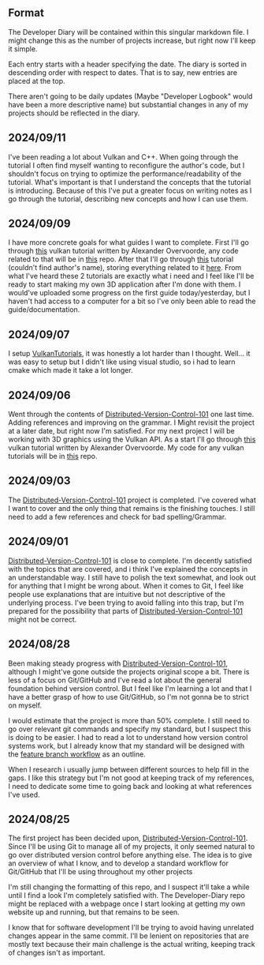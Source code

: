 ## Format 
The Developer Diary will be contained within this singular markdown file. I might change this as the number of projects increase, but right now I'll keep it simple. 

Each entry starts with a header specifying the date. The diary is sorted in descending order with respect to dates. That is to say, new entries are placed at the top. 

There aren't going to be daily updates (Maybe "Developer Logbook" would have been a more descriptive name) but substantial changes in any of my projects should be reflected in the diary.
## 2024/09/11
I've been reading a lot about Vulkan and C++. When going through the tutorial I often find myself wanting to reconfigure the author's code, but I shouldn't focus on trying to optimize the performance/readability of the tutorial. What's important is that I understand the concepts that the tutorial is introducing. Because of this I've put a greater focus on writing notes as I go through the tutorial, describing new concepts and how I can use them. 
## 2024/09/09
I have more concrete goals for what guides I want to complete. First I'll go through [this](https://vulkan-tutorial.com/) vulkan tutorial written by Alexander Overvoorde, any code related to that will be in [this](https://github.com/sdraken/vulkan-tutorial) repo. After that I'll go through [this](https://vkguide.dev) tutorial (couldn't find author's name), storing everything related to it [here](https://github.com/sdraken/vkguide). From what I've heard these 2 tutorials are exactly what i need and I feel like I'll be ready to start making my own 3D application after I'm done with them. I would've uploaded some progress on the first guide today/yesterday, but I haven't had access to a computer for a bit so I've only been able to read the guide/documentation. 
## 2024/09/07
I setup [VulkanTutorials](https://github.com/sdraken/vulkan-tutorial), it was honestly a lot harder than I thought. Well... it was easy to setup but I didn't like using visual studio, so i had to learn cmake which made it take a lot longer.
## 2024/09/06
Went through the contents of [Distributed-Version-Control-101](https://github.com/sdraken/Distributed-Version-Control-101/) one last time. Adding references and improving on the grammar. I Might revisit the project at a later date, but right now I'm satisfied. For my next project I will be working with 3D graphics using the Vulkan API. As a start I'll go through [this](https://vulkan-tutorial.com/) vulkan tutorial written by Alexander Overvoorde. My code for any vulkan tutorials will be in [this](https://github.com/sdraken/vulkan-tutorial) repo.
## 2024/09/03
The [Distributed-Version-Control-101](https://github.com/sdraken/Distributed-Version-Control-101/) project is completed. I've covered what I want to cover and the only thing that remains is the finishing touches. I still need to add a few references and check for bad spelling/Grammar.
## 2024/09/01
[Distributed-Version-Control-101](https://github.com/sdraken/Distributed-Version-Control-101) is close to complete. I'm decently satisfied with the topics that are covered, and i think I've explained the concepts in an understandable way. I still have to polish the text somewhat, and look out for anything that I might be wrong about. When it comes to Git, I feel like people use explanations that are intuitive but not descriptive of the underlying process. I've been trying to avoid falling into this trap, but I'm prepared for the possibility that parts of [Distributed-Version-Control-101](https://github.com/sdraken/Distributed-Version-Control-101) might not be correct.
## 2024/08/28
Been making steady progress with [Distributed-Version-Control-101](https://github.com/sdraken/Distributed-Version-Control-101), although I might've gone outside the projects original scope a bit. There is less of a focus on Git/GitHub and I've read a lot about the general foundation behind version control. But I feel like I'm learning a lot and that I have a better grasp of how to use Git/GitHub, so I'm not gonna be to strict on myself. 

I would estimate that the project is more than 50% complete. I still need to go over relevant git commands and specify my standard, but I suspect this is doing to be easier. I had to read a lot to understand how version control systems work, but I already know that my standard will be designed with the [feature branch workflow](https://www.atlassian.com/git/tutorials/comparing-workflows/feature-branch-workflow) as an outline.

When I research i usually jump between different sources to help fill in the gaps. I like this strategy but I'm not good at keeping track of my references, I need to dedicate some time to going back and looking at what references I've used. 
## 2024/08/25
The first project has been decided upon, [Distributed-Version-Control-101](https://github.com/sdraken/Distributed-Version-Control-101). Since I'll be using Git to manage all of my projects, it only seemed natural to go over distributed version control before anything else. The idea is to give an overview of what I know, and to develop a standard workflow for Git/GitHub that I'll be using throughout my other projects

I'm still changing the formatting of this repo, and I suspect it'll take a while until I find a look I'm completely satisfied with. The Developer-Diary repo might be replaced with a webpage once I start looking at getting my own website up and running, but that remains to be seen.

I know that for software development I'll be trying to avoid having unrelated changes appear in the same commit. I'll be lenient on repositories that are mostly text because their main challenge is the actual writing, keeping track of changes isn't as important.